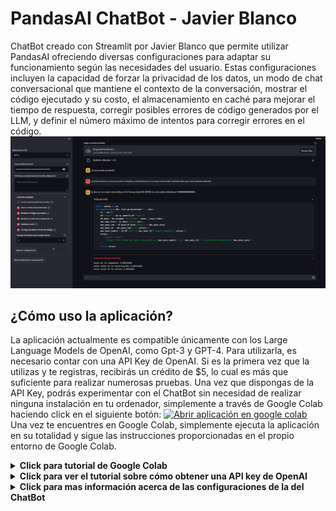 # PandasAI ChatBot - Javier Blanco

ChatBot creado con Streamlit por Javier Blanco que permite utilizar PandasAI ofreciendo diversas configuraciones para adaptar su funcionamiento según las necesidades del usuario. Estas configuraciones incluyen la capacidad de forzar la privacidad de los datos, un modo de chat conversacional que mantiene el contexto de la conversación, mostrar el código ejecutado y su costo, el almacenamiento en caché para mejorar el tiempo de respuesta, corregir posibles errores de código generados por el LLM, y definir el número máximo de intentos para corregir errores en el código.
![Alt text](/images/ChatBotView.png)
## ¿Cómo uso la aplicación?

La aplicación actualmente es compatible únicamente con los Large Language Models de OpenAI, como Gpt-3 y GPT-4. Para utilizarla, es necesario contar con una API Key de OpenAI. Si es la primera vez que la utilizas y te registras, recibirás un crédito de $5, lo cual es más que suficiente para realizar numerosas pruebas. Una vez que dispongas de la API Key, podrás experimentar con el ChatBot sin necesidad de realizar ninguna instalación en tu ordenador, simplemente a través de Google Colab haciendo click en el siguiente botón:
[![Abrir aplicación en google colab](https://camo.githubusercontent.com/84f0493939e0c4de4e6dbe113251b4bfb5353e57134ffd9fcab6b8714514d4d1/68747470733a2f2f636f6c61622e72657365617263682e676f6f676c652e636f6d2f6173736574732f636f6c61622d62616467652e737667)](https://colab.research.google.com/drive/1HcrsiIYKHlXncsfvPNyeddaWbatQaa9e?usp=drive_link)
Una vez te encuentres en Google Colab, simplemente ejecuta la aplicación en su totalidad y sigue las instrucciones proporcionadas en el propio entorno de Google Colab.

<details>
  <summary> <b> Click para tutorial de Google Colab </b></summary>

Google Colab (Colaboratory) es una plataforma en línea gratuita proporcionada por Google que te permite ejecutar y escribir código en Python en un entorno de Jupyter Notebook sin necesidad de configuración o instalación en tu propio ordenador. Esta herramienta te permite ejecutar cuadernos de Jupyter Notebook de forma sencilla a través de un enlace compartido. Sigue estos pasos para aprovecharlo:

### Paso 1: Abre el enlace de Google Colab

1. Al pulsar el boton se abrirá un enlace de Google Colab que te llevará a un cuaderno alojado en Google Colab.

2. Si no tienes una cuenta de Google, crea una cuenta o inicia sesión con tus credenciales.

### Paso 2: Abre el archivo de Google Colab

1. Una vez que hayas iniciado sesión, se abrirá el archivo de Google Colab.

2. Si el archivo no se abre automáticamente, haz clic en "Archivo" en la barra de menú superior y selecciona "Abrir cuaderno".

3. Selecciona el archivo que deseas abrir.

### Paso 3: Ejecuta el código

1. Una vez que el archivo se haya cargado, puedes ejecutar el código haciendo clic en el botón "Ejecutar" en la barra de herramientas superior o presionando "Ctrl + Enter" en tu teclado.

2. Si el archivo requiere permisos adicionales, sigue las instrucciones que se te proporcionen.

Este tutorial te guía a través de los pasos simples para abrir y ejecutar un cuaderno en Google Colab. ¡Disfruta programando en un entorno colaborativo y basado en la nube!

  </details>

<details>
  <summary>
  <b> Click para ver el tutorial sobre cómo obtener una API key de OpenAI</b>
  </summary>

### Paso 1: Crear una cuenta de OpenAI

1. Visita el sitio web de la plataforma OpenAI en [platform.openai.com](https://platform.openai.com).

2. Si no tienes una cuenta, haz clic en "Registrarse" y sigue las instrucciones para crear una.

3. Si ya tienes una cuenta, haz clic en "Iniciar sesión" e ingresa tus credenciales.

### Paso 2: Acceder a la sección de claves API

1. Después de iniciar sesión, haz clic en tu icono de perfil ubicado en la esquina superior derecha de la página.

2. Selecciona "View API Keys" en el menú desplegable.

### Paso 3: Generar una nueva clave API

1. En la sección de claves API, haz clic en el botón "Create new secret key".

2. Se generará una nueva clave API. Asegúrate de copiarla y guardarla en un lugar seguro, ya que no podrás verla de nuevo.

### Paso 4: Usar tu clave API

Ahora que tienes tu clave API, puedes usarla en el ChatBot. Recuerda mantener tu clave API segura y nunca compartirla públicamente ni subirla a un repositorio público.

Para obtener más información sobre cómo usar la API de OpenAI, consulta la [documentación de la API de OpenAI](https://docs.openai.com).

</details>
   <details>
  <summary>
  <b> Click para mas información acerca de las configuraciones de la del ChatBot</b>
  </summary>

- **Forzar la privacidad de los datos**: Si esta desactivado PandasAI enviará una pequeña muestra de los datos al LLM para mejorar la precisión de los resultados. Si se activa solo enviará metadatos, sin datos reales.
- **Hacer el chat conversacional**: Si esta activada los mensajes entre el usuario y el LLM se verán a modo de conversación, adicionalmente estos se enviarán al LLM para que tenga contexto de toda la conversación. Si esta desactivado unicamente se verá una respuesta por parte del LLM y al enviar otro prompt esta última desaparecerá.
- **Mostrar el código ejecutado**: Si está activada, despues de mostrar la respuesta por parte del LLM, se verá un un boton desplegable en el que, cuando hagamos click, podremos ver el coste de la respuesta, el coste acumulativo de la conversació y el coste acumulativo de toda la sesión, es decir, desde que se ejecuto el programa.
- **Mostrar el coste de la operación**: Si está activada, despues de mostrar la respuesta por parte del LLM, se verá un un boton desplegable en el que, cuando hagamos click, podremos ver el código que se ha ejecutado internamente para obtener la respuesta mostrada.
- **Habilitar cache**: Si esta activada se almacenarán los resultados del LLM para mejorar el tiempo de respuesta. Si se desactiva, PandasAI siempre llamará al LLM.
- **Corregir posibles errores de código**: Si esta activada PandasAI intentará corregir los errores en el código generado por el LLM con llamadas posteriores al LLM. Si esta desactivada simplemente se mostrará el error por pantalla.
- **Numero de intentos para corregir errores**: Establece el número máximo de intentos, en el caso de esta la configuración de corregir errores activa, para corregir errores.
</details>

